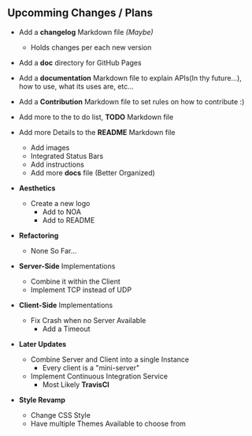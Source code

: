 ## Upcomming Changes / Plans

- Add a **changelog** Markdown file *(Maybe)*
    - Holds changes per each new version

- Add a **doc** directory for GitHub Pages

- Add a **documentation** Markdown file to explain APIs(In thy future...), how to use, what its uses are, etc...

- Add a **Contribution** Markdown file to set rules on how to contribute :)

- Add more to the to do list, **TODO** Markdown file

- Add more Details to the **README** Markdown file
    - Add images
    - Integrated Status Bars
    - Add instructions
    - Add more **docs** file (Better Organized)

- **Aesthetics**
    - Create a new logo
        - Add to NOA
        - Add to README

- **Refactoring**
    - None So Far...

- **Server-Side** Implementations
    - Combine it within the Client
    - Implement TCP instead of UDP

- **Client-Side** Implementations
    - Fix Crash when no Server Available
        - Add a Timeout

- **Later Updates**
    - Combine Server and Client into a single Instance
        - Every client is a "mini-server"
    - Implement Continuous Integration Service
        - Most Likely **TravisCl**

- **Style Revamp**
    - Change CSS Style
    - Have multiple Themes Available to choose from
